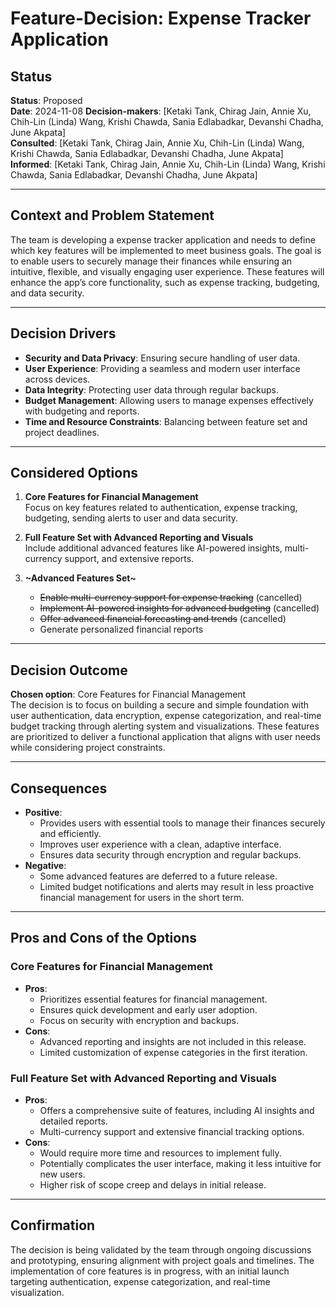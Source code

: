 # Feature-Decision: Expense Tracker Application

## Status
**Status**: Proposed  
**Date**: 2024-11-08
**Decision-makers**: [Ketaki Tank, Chirag Jain, Annie Xu, Chih-Lin (Linda) Wang, Krishi Chawda, Sania Edlabadkar, Devanshi Chadha, June Akpata]  
**Consulted**: [Ketaki Tank, Chirag Jain, Annie Xu, Chih-Lin (Linda) Wang, Krishi Chawda, Sania Edlabadkar, Devanshi Chadha, June Akpata]  
**Informed**: [Ketaki Tank, Chirag Jain, Annie Xu, Chih-Lin (Linda) Wang, Krishi Chawda, Sania Edlabadkar, Devanshi Chadha, June Akpata] 

---

## Context and Problem Statement
The team is developing a expense tracker application and needs to define which key features will be implemented to meet business goals. The goal is to enable users to securely manage their finances while ensuring an intuitive, flexible, and visually engaging user experience. These features will enhance the app’s core functionality, such as expense tracking, budgeting, and data security.

---

## Decision Drivers
* **Security and Data Privacy**: Ensuring secure handling of user data.
* **User Experience**: Providing a seamless and modern user interface across devices.
* **Data Integrity**: Protecting user data through regular backups.
* **Budget Management**: Allowing users to manage expenses effectively with budgeting and reports.
* **Time and Resource Constraints**: Balancing between feature set and project deadlines.

---

## Considered Options
1. **Core Features for Financial Management**  
   Focus on key features related to authentication, expense tracking, budgeting, sending alerts to user and data security.

2. **Full Feature Set with Advanced Reporting and Visuals**  
   Include additional advanced features like AI-powered insights, multi-currency support, and extensive reports.

3. **~Advanced Features Set~**  
   * ~~Enable multi-currency support for expense tracking~~ (cancelled)  
   * ~~Implement AI-powered insights for advanced budgeting~~ (cancelled)  
   * ~~Offer advanced financial forecasting and trends~~ (cancelled)  
   * Generate personalized financial reports

---

## Decision Outcome
**Chosen option**: Core Features for Financial Management  
The decision is to focus on building a secure and simple foundation with user authentication, data encryption, expense categorization, and real-time budget tracking through alerting system and visualizations. These features are prioritized to deliver a functional application that aligns with user needs while considering project constraints.

---

## Consequences
* **Positive**: 
  * Provides users with essential tools to manage their finances securely and efficiently.
  * Improves user experience with a clean, adaptive interface.
  * Ensures data security through encryption and regular backups.
* **Negative**: 
  * Some advanced features are deferred to a future release.
  * Limited budget notifications and alerts may result in less proactive financial management for users in the short term.

---

## Pros and Cons of the Options

### Core Features for Financial Management
* **Pros**:
  * Prioritizes essential features for financial management.
  * Ensures quick development and early user adoption.
  * Focus on security with encryption and backups.
* **Cons**:
  * Advanced reporting and insights are not included in this release.
  * Limited customization of expense categories in the first iteration.

### Full Feature Set with Advanced Reporting and Visuals
* **Pros**:
  * Offers a comprehensive suite of features, including AI insights and detailed reports.
  * Multi-currency support and extensive financial tracking options.
* **Cons**:
  * Would require more time and resources to implement fully.
  * Potentially complicates the user interface, making it less intuitive for new users.
  * Higher risk of scope creep and delays in initial release.

---

## Confirmation
The decision is being validated by the team through ongoing discussions and prototyping, ensuring alignment with project goals and timelines. The implementation of core features is in progress, with an initial launch targeting authentication, expense categorization, and real-time visualization.